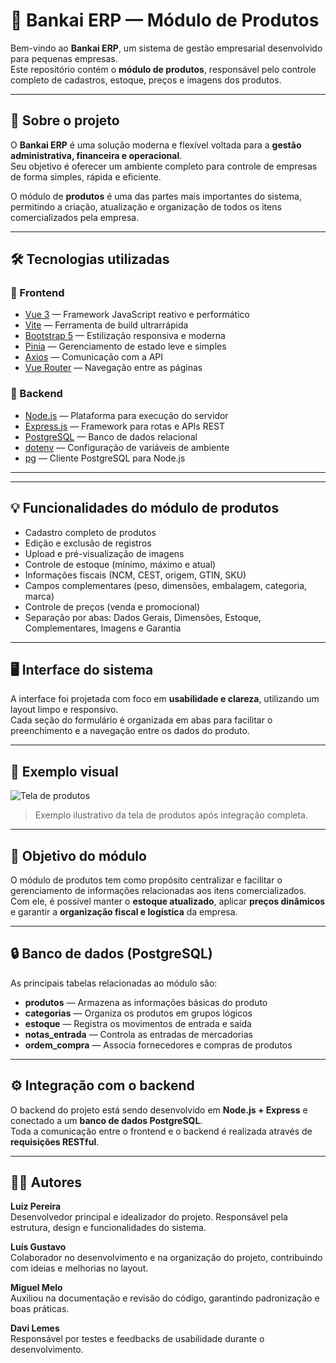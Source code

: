 # 🧩 Bankai ERP — Módulo de Produtos

Bem-vindo ao **Bankai ERP**, um sistema de gestão empresarial desenvolvido para pequenas empresas.  
Este repositório contém o **módulo de produtos**, responsável pelo controle completo de cadastros, estoque, preços e imagens dos produtos.

---

## 🚀 Sobre o projeto

O **Bankai ERP** é uma solução moderna e flexível voltada para a **gestão administrativa, financeira e operacional**.  
Seu objetivo é oferecer um ambiente completo para controle de empresas de forma simples, rápida e eficiente.

O módulo de **produtos** é uma das partes mais importantes do sistema, permitindo a criação, atualização e organização de todos os itens comercializados pela empresa.

---

## 🛠️ Tecnologias utilizadas

### 🔹 Frontend
- [Vue 3](https://vuejs.org/) — Framework JavaScript reativo e performático  
- [Vite](https://vitejs.dev/) — Ferramenta de build ultrarrápida  
- [Bootstrap 5](https://getbootstrap.com/) — Estilização responsiva e moderna  
- [Pinia](https://pinia.vuejs.org/) — Gerenciamento de estado leve e simples  
- [Axios](https://axios-http.com/) — Comunicação com a API  
- [Vue Router](https://router.vuejs.org/) — Navegação entre as páginas

### 🔹 Backend
- [Node.js](https://nodejs.org/) — Plataforma para execução do servidor  
- [Express.js](https://expressjs.com/) — Framework para rotas e APIs REST  
- [PostgreSQL](https://www.postgresql.org/) — Banco de dados relacional  
- [dotenv](https://github.com/motdotla/dotenv) — Configuração de variáveis de ambiente  
- [pg](https://www.npmjs.com/package/pg) — Cliente PostgreSQL para Node.js

---

---

## 💡 Funcionalidades do módulo de produtos

- Cadastro completo de produtos  
- Edição e exclusão de registros  
- Upload e pré-visualização de imagens  
- Controle de estoque (mínimo, máximo e atual)  
- Informações fiscais (NCM, CEST, origem, GTIN, SKU)  
- Campos complementares (peso, dimensões, embalagem, categoria, marca)  
- Controle de preços (venda e promocional)  
- Separação por abas: Dados Gerais, Dimensões, Estoque, Complementares, Imagens e Garantia  

---

## 🖥️ Interface do sistema

A interface foi projetada com foco em **usabilidade e clareza**, utilizando um layout limpo e responsivo.  
Cada seção do formulário é organizada em abas para facilitar o preenchimento e a navegação entre os dados do produto.

---

## 📸 Exemplo visual

![Tela de produtos](./src/assets/produtos-preview.png)

> Exemplo ilustrativo da tela de produtos após integração completa.

---

## 🧩 Objetivo do módulo

O módulo de produtos tem como propósito centralizar e facilitar o gerenciamento de informações relacionadas aos itens comercializados.  
Com ele, é possível manter o **estoque atualizado**, aplicar **preços dinâmicos** e garantir a **organização fiscal e logística** da empresa.

---

## 🔒 Banco de dados (PostgreSQL)

As principais tabelas relacionadas ao módulo são:

- **produtos** — Armazena as informações básicas do produto  
- **categorias** — Organiza os produtos em grupos lógicos  
- **estoque** — Registra os movimentos de entrada e saída  
- **notas_entrada** — Controla as entradas de mercadorias  
- **ordem_compra** — Associa fornecedores e compras de produtos  

---

## ⚙️ Integração com o backend

O backend do projeto está sendo desenvolvido em **Node.js + Express** e conectado a um **banco de dados PostgreSQL**.  
Toda a comunicação entre o frontend e o backend é realizada através de **requisições RESTful**.

---

## 🧑‍💻 Autores

**Luiz Pereira**  
Desenvolvedor principal e idealizador do projeto. Responsável pela estrutura, design e funcionalidades do sistema.  

**Luís Gustavo**  
Colaborador no desenvolvimento e na organização do projeto, contribuindo com ideias e melhorias no layout.  

**Miguel Melo**  
Auxiliou na documentação e revisão do código, garantindo padronização e boas práticas.  

**Davi Lemes**  
Responsável por testes e feedbacks de usabilidade durante o desenvolvimento.  
